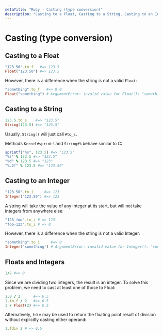 ```yaml
---
metaTitle: "Ruby - Casting (type conversion)"
description: "Casting to a Float, Casting to a String, Casting to an Integer, Floats and Integers"
---
```


# Casting (type conversion)



## Casting to a Float


```ruby
"123.50".to_f   #=> 123.5
Float("123.50") #=> 123.5

```

However, there is a difference when the string is not a valid `Float`:

```ruby
"something".to_f   #=> 0.0
Float("something") # ArgumentError: invalid value for Float(): "something"

```



## Casting to a String


```ruby
123.5.to_s    #=> "123.5"
String(123.5) #=> "123.5"

```

Usually, `String()` will just call `#to_s`.

Methods `Kernel#sprintf` and `String#%` behave similar to C:

```ruby
sprintf("%s", 123.5) #=> "123.5"
"%s" % 123.5 #=> "123.5"
"%d" % 123.5 #=> "123"
"%.2f" % 123.5 #=> "123.50"

```



## Casting to an Integer


```ruby
"123.50".to_i     #=> 123
Integer("123.50") #=> 123

```

A string will take the value of any integer at its start, but will not take integers from anywhere else:

```ruby
"123-foo".to_i # => 123
"foo-123".to_i # => 0

```

However, there is a difference when the string is not a valid Integer:

```ruby
"something".to_i     #=> 0
Integer("something") # ArgumentError: invalid value for Integer(): "something"

```



## Floats and Integers


```ruby
1/2 #=> 0

```

Since we are dividing two integers, the result is an integer. To solve this problem, we need to cast at least one of those to Float:

```ruby
1.0 / 2      #=> 0.5
1.to_f / 2   #=> 0.5
1 / Float(2) #=> 0.5

```

Alternatively, `fdiv` may be used to return the floating point result of division without explicitly casting either operand:

```ruby
1.fdiv 2 # => 0.5

```

